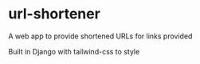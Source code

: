 # url-shortener
A web app to provide shortened URLs for links provided

Built in Django with tailwind-css to style



